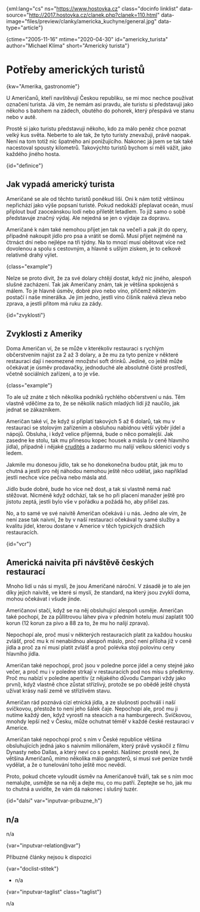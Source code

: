 
{xml:lang="cs" ns="https://www.hostovka.cz" class="docinfo linklist" data-source="http://2017.hostovka.cz/clanek.php?clanek=110.html" data-image="files/preview/clanky/americka_kuchyne/general.jpg" data-type="article"}

{ctime="2005-11-16" mtime="2020-04-30" id="americky_turista" author="Michael Klíma" short="Americký turista"}

# Potřeby amerických turistů

<!-- generated attribute kw by user_updatekw.sh on 2020-07-05, do not edit -->

{kw="Amerika, gastronomie"}

U Američanů, kteří navštěvují Českou republiku, se mi moc nechce používat označení turista. Já vím, že nemám asi pravdu, ale turistu si představuji jako někoho s batohem na zádech, obutého do pohorek, který přespává ve stanu nebo v autě.

Prostě si jako turistu představuji někoho, kdo za málo peněz chce poznat velký kus světa. Neberte to ale tak, že tyto turisty znevažuji, právě naopak. Není na tom totiž nic špatného ani ponižujícího. Nakonec já jsem se tak také nacestoval spousty kilometrů. Takovýchto turistů bychom si měli vážit, jako každého jiného hosta.

{id="definice"}

## Jak vypadá americký turista

Američané se ale od těchto turistů poněkud liší. Oni k nám totiž většinou nepřichází jako výše popsaní turisté. Pokud nedokáží přeplavat oceán, musí připlout buď zaoceánskou lodí nebo přiletět letadlem. To již samo o sobě představuje značný výdaj. Ale nejedná se jen o výdaje za dopravu.

Američané k nám také nemohou přijet jen tak na večeři a pak jít do opery, případně nakoupit jídlo pro psa a vrátit se domů. Musí přijet nejméně na čtrnáct dní nebo nejlépe na tři týdny. Na to mnozí musí obětovat více než dovolenou a spolu s cestovným, a hlavně s ušlým ziskem, je to celkově relativně drahý výlet.

{class="example"}

Nelze se proto divit, že za své dolary chtějí dostat, když nic jiného, alespoň slušné zacházení. Tak jak Američany znám, tak je většina spokojená s málem. To je hlavně úsměv, dobré pivo nebo víno, přičemž některým postačí i naše minerálka. Je jim jedno, jestli víno číšník nalévá zleva nebo zprava, a jestli přitom má ruku za zády.

{id="zvyklosti"}

## Zvyklosti z Ameriky

Doma Američan ví, že se může v kterékoliv restauraci s rychlým občerstvením najíst za 2 až 3 dolary, a že mu za tyto peníze v některé restauraci dají i neomezené množství soft drinků. Jediné, co ještě může očekávat je úsměv prodavačky, jednoduché ale absolutně čisté prostředí, včetně sociálních zařízení, a to je vše.

{class="example"}

To ale už znáte z těch několika podniků rychlého občerstvení u nás. Těm vlastně vděčíme za to, že se několik našich mladých lidí již naučilo, jak jednat se zákazníkem.

Američan také ví, že když si připlatí takových 5 až 6 dolarů, tak mu v restauraci se stolovým zařízením a obsluhou nabídnou větší výběr jídel a nápojů. Obsluha, i když velice příjemná, bude o něco pomalejší. Jak zasedne ke stolu, tak mu přinesou kopec housek a másla (v ceně hlavního jídla), případně i nějaké [crudités][1] a zadarmo mu nalijí velkou sklenici vody s ledem.

Jakmile mu donesou jídlo, tak se ho donekonečna budou ptát, jak mu to chutná a jestli pro něj náhodou nemohou ještě něco udělat, jako například jestli nechce více pečiva nebo másla atd.

Jídlo bude dobré, bude ho více než dost, a tak si vlastně nemá nač stěžovat. Nicméně když odchází, tak se ho při placení manažer ještě pro jistotu zeptá, jestli bylo vše v pořádku a požádá ho, aby přišel zas.

No, a to samé ve své naivitě Američan očekává i u nás. Jedno ale vím, že není zase tak naivní, že by v naší restauraci očekával ty samé služby a kvalitu jídel, kterou dostane v Americe v těch typických dražších restauracích.

{id="vcr"}

## Americká naivita při návštěvě českých restaurací

Mnoho lidí u nás si myslí, že jsou Američané nároční. V zásadě je to ale jen díky jejich naivitě, ve které si myslí, že standard, na který jsou zvyklí doma, mohou očekávat i všude jinde.

Američanovi stačí, když se na něj obsluhující alespoň usměje. Američan také pochopí, že za půllitrovou láhev piva v předním hotelu musí zaplatit 100 korun (12 korun za pivo a 88 za to, že mu ho nalijí zprava).

Nepochopí ale, proč musí v některých restauracích platit za každou housku zvlášť, proč mu k ní nenabídnou alespoň máslo, proč není příloha již v ceně jídla a proč za ní musí platit zvlášť a proč polévka stojí polovinu ceny hlavního jídla.

Američan také nepochopí, proč jsou v poledne porce jídel a ceny stejné jako večer, a proč mu i v poledne strkají v restauracích pod nos mísu s předkrmy. Proč mu nabízí v poledne aperitiv (z nějakého důvodu Campari vždy jako první), když vlastně chce zůstat střízlivý, protože se po obědě ještě chystá užívat krásy naší země ve střízlivém stavu.

Američan rád poznává cizí etnická jídla, a ze slušnosti pochválí i naší svíčkovou, přestože to není jeho šálek čaje. Nepochopí ale, proč mu ji nutíme každý den, když vyrostl na steacích a na hamburgerech. Svíčkovou, mnohdy lepší než v Česku, může ochutnat téměř v každé české restauraci v Americe.

Američan také nepochopí proč s ním v České republice většina obsluhujících jedná jako s naivním milionářem, který právě vyskočil z filmu Dynasty nebo Dallas, a který neví co s penězi. Našinec prostě neví, že většina Američanů, mimo několika málo gangsterů, si musí své peníze tvrdě vydělat, a že o tunelování toho ještě moc nevědí.

Proto, pokud chcete vyloudit úsměv na Američanově tváři, tak se s ním moc nemalujte, usmějte se na něj a dejte mu, co mu patří. Zeptejte se ho, jak mu to chutná a uvidíte, že vám dá nakonec i slušný tuzér.

{id="dalsi" var="inputvar-pribuzne_h"}

## n/a

n/a

{var="inputvar-relation@var"}

Příbuzné články nejsou k dispozici

{var="doclist-stitek"}

  * n/a

{var="inputvar-taglist" class="taglist"}

n/a

 [1]: jednohubky

